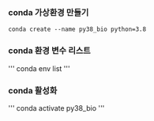### conda 가상환경 만들기

`
conda create --name py38_bio python=3.8
`

### conda 환경 변수 리스트

'''
conda env list
'''

### conda 활성화
'''
conda activate py38_bio
'''
